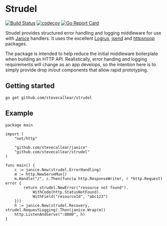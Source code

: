 # Strudel
[![Build Status](https://travis-ci.org/stevecallear/strudel.svg?branch=master)](https://travis-ci.org/stevecallear/strudel)
[![codecov](https://codecov.io/gh/stevecallear/strudel/branch/master/graph/badge.svg)](https://codecov.io/gh/stevecallear/strudel)
[![Go Report Card](https://goreportcard.com/badge/github.com/stevecallear/strudel)](https://goreportcard.com/report/github.com/stevecallear/strudel)

Strudel provides structured error handling and logging middleware for use with [Janice](https://github.com/stevecallear/janice) handlers. It uses the excellent [Logrus](https://github.com/sirupsen/logrus), [jsend](https://github.com/gamegos/jsend) and [httpsnoop](https://github.com/felixge/httpsnoop) packages.

The package is intended to help reduce the initial middleware boilerplate when building an HTTP API. Realistically, error handing and logging requirements will change as an app develops, so the intention here is to simply provide drop in/out components that allow rapid prototyping.

## Getting started
```
go get github.com/stevecallear/strudel
```

## Example
```
package main

import (
	"net/http"

	"github.com/stevecallear/janice"
	"github.com/stevecallear/strudel"
)

func main() {
	c := janice.New(strudel.ErrorHandling)
	m := http.NewServeMux()
	m.Handle("/", c.Then(func(w http.ResponseWriter, r *http.Request) error {
		return strudel.NewError("resource not found").
			WithCode(http.StatusNotFound).
			WithField("resourceId", "abc123")
	}))
	h := janice.New(strudel.Recovery, strudel.RequestLogging).Then(janice.Wrap(m))
	http.ListenAndServe(":8080", h)
}
```